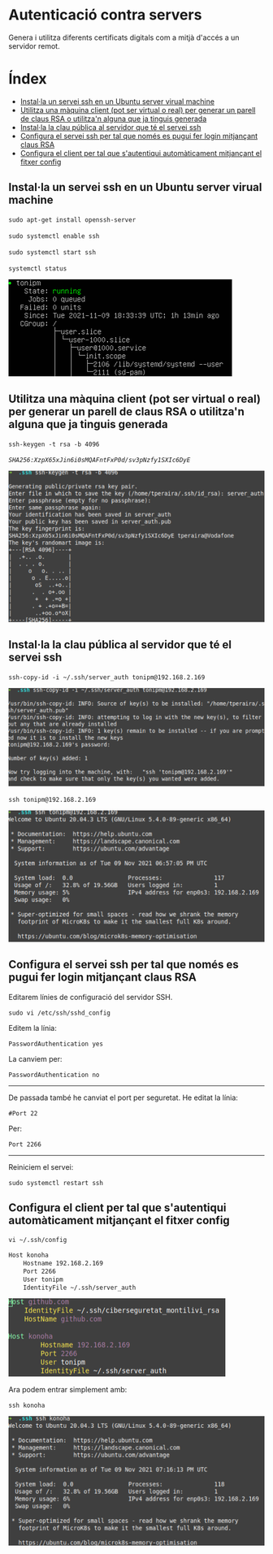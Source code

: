 # Autenticació contra servers  <!-- omit in toc -->

Genera i utilitza diferents certificats digitals com a mitjà d'accés a un servidor remot.


# Índex <!-- omit in toc -->
- [Instal·la un servei ssh en un Ubuntu server virual machine](#installa-un-servei-ssh-en-un-ubuntu-server-virual-machine)
- [Utilitza una màquina client (pot ser virtual o real) per generar un parell de claus RSA o utilitza'n alguna que ja tinguis generada](#utilitza-una-màquina-client-pot-ser-virtual-o-real-per-generar-un-parell-de-claus-rsa-o-utilitzan-alguna-que-ja-tinguis-generada)
- [Instal·la la clau pública al servidor que té el servei ssh](#installa-la-clau-pública-al-servidor-que-té-el-servei-ssh)
- [Configura el servei ssh per tal que només es pugui fer login mitjançant claus RSA](#configura-el-servei-ssh-per-tal-que-només-es-pugui-fer-login-mitjançant-claus-rsa)
- [Configura el client per tal que s'autentiqui automàticament mitjançant el fitxer config](#configura-el-client-per-tal-que-sautentiqui-automàticament-mitjançant-el-fitxer-config)
## Instal·la un servei ssh en un Ubuntu server virual machine

```
sudo apt-get install openssh-server

sudo systemctl enable ssh

sudo systemctl start ssh

systemctl status
```

![alt_text](images/image01.png "image_tooltip")


## Utilitza una màquina client (pot ser virtual o real) per generar un parell de claus RSA o utilitza'n alguna que ja tinguis generada

```
ssh-keygen -t rsa -b 4096 
```

*`
SHA256:XzpX65xJin6i0sMQAFntFxP0d/sv3pNzfy1SXIc6DyE
`*

![alt_text](images/image02.png "image_tooltip")


## Instal·la la clau pública al servidor que té el servei ssh

```
ssh-copy-id -i ~/.ssh/server_auth tonipm@192.168.2.169
```


![alt_text](images/image03.png "image_tooltip")

```
ssh tonipm@192.168.2.169
```


![alt_text](images/image04.png "image_tooltip")


## Configura el servei ssh per tal que només es pugui fer login mitjançant claus RSA

Editarem línies de configuració del servidor SSH.

```
sudo vi /etc/ssh/sshd_config
```
Editem la línia:

```
PasswordAuthentication yes
```

La canviem per:

```
PasswordAuthentication no
```
---
De passada també he canviat el port per seguretat. He editat la línia:

```
#Port 22
```

Per:

```
Port 2266
```
---
Reiniciem el servei:

```
sudo systemctl restart ssh
```

## Configura el client per tal que s'autentiqui automàticament mitjançant el fitxer config

```
vi ~/.ssh/config
```
```
Host konoha
	Hostname 192.168.2.169
	Port 2266
	User tonipm
	IdentityFile ~/.ssh/server_auth
```

![alt_text](images/image05.png "image_tooltip")


Ara podem entrar simplement amb:

```
ssh konoha
```

![alt_text](images/image06.png "image_tooltip")
